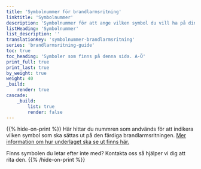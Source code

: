 ```yaml
---
title: 'Symbolnummer för brandlarmsritning'
linktitle: 'Symbolnummer'
description: 'Symbolnummer för att ange vilken symbol du vill ha på din brandlarmsritning'
listHeading: 'Symbolnummer'
list_description: ''
translationKey: 'symbolnummer-brandlarmsritning'
series: 'brandlarmsritning-guide'
toc: true
toc_heading: 'Symboler som finns på denna sida. A-Ö'
print_full: true
print_last: true
by_weight: true
weight: 40
_build:
    render: true
cascade:
    _build:
        list: true
        render: false
---
```

{{% hide-on-print %}}
Här hittar du nummren som andvänds för att indikera vilken symbol som ska sättas ut på den färdiga brandlarmsritningen. [Mer information om hur underlaget ska se ut finns här.](/guider/brandlarmsritning)

Finns symbolen du letar efter inte med? Kontakta oss så hjälper vi dig att rita den.
{{% /hide-on-print %}}
